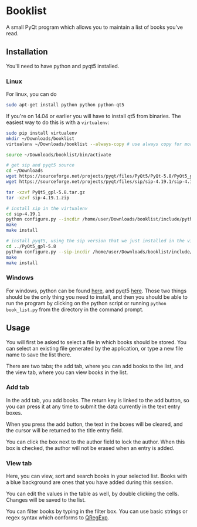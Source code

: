 # Booklist

A small PyQt program which allows you to maintain a list of books you've read.

## Installation

You'll need to have python and pyqt5 installed.

### Linux

For linux, you can do

```sh
sudo apt-get install python python python-qt5
```

If you're on 14.04 or earlier you will have to install qt5 from binaries.
The easiest way to do this is with a `virtualenv`:

```sh
sudo pip install virtualenv
mkdir ~/Downloads/booklist
virtualenv ~/Downloads/booklist --always-copy # use always copy for more self-containment

source ~/Downloads/booklist/bin/activate

# get sip and pyqt5 source
cd ~/Downloads
wget https://sourceforge.net/projects/pyqt/files/PyQt5/PyQt-5.8/PyQt5_gpl-5.8.tar.gz
wget https://sourceforge.net/projects/pyqt/files/sip/sip-4.19.1/sip-4.19.1.zip

tar -xzvf PyQt5_gpl-5.8.tar.gz
tar -xzvf sip-4.19.1.zip

# install sip in the virtualenv
cd sip-4.19.1
python configure.py --incdir /home/user/Downloads/booklist/include/python2.7/
make
make install

# install pyqt5, using the sip version that we just installed in the virtualenv
cd ../PyQt5_gpl-5.8
python configure.py --sip-incdir /home/user/Downloads/booklist/include/python2.7/
make
make install
```

### Windows

For windows, python can be found
[here](https://www.python.org/ftp/python/3.5.0/python-3.5.0.exe), and pyqt5
[here](https://sourceforge.net/projects/pyqt/files/PyQt5/PyQt-5.6/PyQt5-5.6-gpl-Py3.5-Qt5.6.0-x32-2.exe/download).
Those two things should be the only thing you need to install, and then you should be able to run the program by clicking on the python script or running `python book_list.py` from the directory in the command prompt.

## Usage

You will first be asked to select a file in which books should be stored. You can select an existing file generated by the application, or type a new file name to save the list there.

There are two tabs; the add tab, where you can add books to the list, and the view tab, where you can view books in the list.

### Add tab

In the add tab, you add books. The return key is linked to the add button, so you can press it at any time to submit the data currently in the text entry boxes.

When you press the add button, the text in the boxes will be cleared, and the cursor will be returned to the title entry field.

You can click the box next to the author field to lock the author. When this box is checked, the author will not be erased when an entry is added.

### View tab

Here, you can view, sort and search books in your selected list. Books with a blue background are ones that you have added during this session.

You can edit the values in the table as well, by double clicking the cells. Changes will be saved to the list.

You can filter books by typing in the filter box. You can use basic strings or regex syntax which conforms to [QRegExp](https://doc.qt.io/qt-4.8/qregexp.html).
